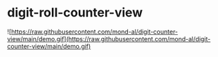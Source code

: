 # digit-roll-counter-view
![https://raw.githubusercontent.com/mond-al/digit-counter-view/main/demo.gif](https://raw.githubusercontent.com/mond-al/digit-counter-view/main/demo.gif)


